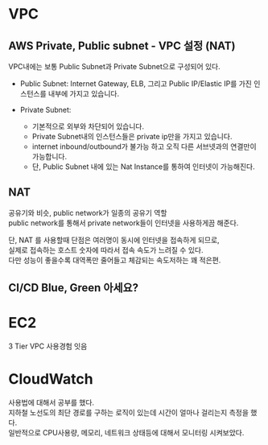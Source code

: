 # VPC 
## AWS Private, Public subnet - VPC 설정 (NAT)
  
VPC내에는 보통 Public Subnet과 Private Subnet으로 구성되어 있다.     

* Public Subnet: 
    Internet Gateway, ELB, 그리고 Public IP/Elastic IP를 가진 인스턴스를 내부에 가지고 있습니다. 

* Private Subnet:    
    * 기본적으로 외부와 차단되어 있습니다. 
    * Private Subnet내의 인스턴스들은 private ip만을 가지고 있습니다.  
    * internet inbound/outbound가 불가능 하고 오직 다른 서브넷과의 연결만이 가능합니다.
    * 단, Public Subnet 내에 있는 Nat Instance를 통하여 인터넷이 가능해진다.   

## NAT   
공유기와 비슷, public network가 일종의 공유기 역할       
public network를 통해서 private network들이 인터넷을 사용하게끔 해준다.     
     
단, NAT 를 사용할때 단점은 여러명이 동시에 인터넷을 접속하게 되므로,        
실제로 접속하는 호스트 숫자에 따라서 접속 속도가 느려질 수 있다.        
다만 성능이 좋을수록 대역폭만 줄어들고 체감되는 속도저하는 꽤 적은편.      
  
## CI/CD Blue, Green 아세요?


# EC2 
3 Tier VPC 사용경험 잇음 

# CloudWatch  
   
사용법에 대해서 공부를 했다.        
지하철 노선도의 최단 경로를 구하는 로직이 있는데 시간이 얼마나 걸리는지 측정을 했다.   
일반적으로 CPU사용량, 메모리, 네트워크 상태등에 대해서 모니터링 시켜보았다.  

